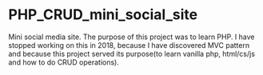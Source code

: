 # PHP_CRUD_mini_social_site
Mini social media site.
The purpose of this project was to learn PHP.
I have stopped working on this in 2018, because I have discovered MVC pattern and because this project served its purpose(to learn vanilla php, html/cs/js and how to do CRUD operations). 
